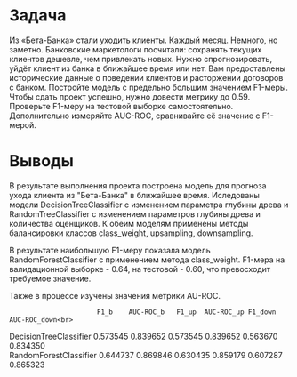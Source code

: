 # Задача
Из «Бета-Банка» стали уходить клиенты. Каждый месяц. Немного, но заметно. Банковские маркетологи посчитали: сохранять текущих клиентов дешевле, чем привлекать новых.
Нужно спрогнозировать, уйдёт клиент из банка в ближайшее время или нет. Вам предоставлены исторические данные о поведении клиентов и расторжении договоров с банком.
Постройте модель с предельно большим значением F1-меры. Чтобы сдать проект успешно, нужно довести метрику до 0.59. Проверьте F1-меру на тестовой выборке самостоятельно.
Дополнительно измеряйте AUC-ROC, сравнивайте её значение с F1-мерой.

# Выводы
В результате выполнения проекта построена модель для прогноза ухода клиента из "Бета-Банка" в ближайшее время.
Иследованы модели DecisionTreeClassifier с изменением параметра глубины древа и RandomTreeClassifier с изменением параметров глубины древа и количества оценщиков. К обеим моделям применены методы балансировки классов class_weight, upsampling, downsampling.

В результате наибольшую F1-меру показала модель RandomForestClassifier с применением метода class_weight.
F1-мера на валидационной выборке - 0.64, на тестовой - 0.60, что превосходит требуемое значение.

Также в процессе изучены значения метрики AU-ROC.

                          F1_b    AUC-ROC_b	  F1_up	 AUC-ROC_up	F1_down	AUC-ROC_down<br>
DecisionTreeClassifier	0.573545	0.839652	0.573545	0.839652	0.563670	0.834350<br>
RandomForestClassifier	0.644737	0.869846	0.630435	0.859179	0.607287	0.865323

